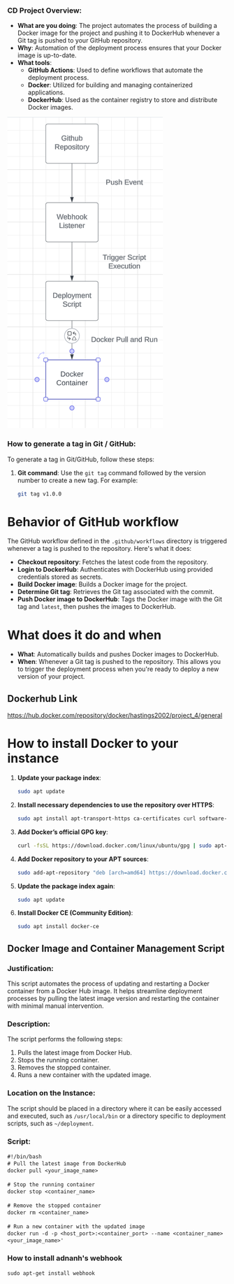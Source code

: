 ### CD Project Overview:
- **What are you doing**: The project automates the process of building a Docker image for the project and pushing it to DockerHub whenever a Git tag is pushed to your GitHub repository.
- **Why**: Automation of the deployment process ensures that your Docker image is up-to-date.
- **What tools**:
    - **GitHub Actions**: Used to define workflows that automate the deployment process.
    - **Docker**: Utilized for building and managing containerized applications.
    - **DockerHub**: Used as the container registry to store and distribute Docker images.

![diagram2](./img/diagram2.png)

### How to generate a tag in Git / GitHub:
To generate a tag in Git/GitHub, follow these steps:
1. **Git command**: Use the `git tag` command followed by the version number to create a new tag. For example:
   ```bash
   git tag v1.0.0

# Behavior of GitHub workflow
The GitHub workflow defined in the `.github/workflows` directory is triggered whenever a tag is pushed to the repository. Here's what it does:

- **Checkout repository**: Fetches the latest code from the repository.
- **Login to DockerHub**: Authenticates with DockerHub using provided credentials stored as secrets.
- **Build Docker image**: Builds a Docker image for the project.
- **Determine Git tag**: Retrieves the Git tag associated with the commit.
- **Push Docker image to DockerHub**: Tags the Docker image with the Git tag and `latest`, then pushes the images to DockerHub.

# What does it do and when
- **What**: Automatically builds and pushes Docker images to DockerHub.
- **When**: Whenever a Git tag is pushed to the repository. This allows you to trigger the deployment process when you're ready to deploy a new version of your project.

## Dockerhub Link
https://hub.docker.com/repository/docker/hastings2002/project_4/general

# How to install Docker to your instance
1. **Update your package index**:
   ```bash
   sudo apt update
   
2. **Install necessary dependencies to use the repository over HTTPS**:
   ```bash
   sudo apt install apt-transport-https ca-certificates curl software-properties-common
   
3. **Add Docker’s official GPG key**:
    ```bash
   curl -fsSL https://download.docker.com/linux/ubuntu/gpg | sudo apt-key add -
   
4. **Add Docker repository to your APT sources**:
    ```bash
   sudo add-apt-repository "deb [arch=amd64] https://download.docker.com/linux/ubuntu $(lsb_release -cs) stable"

5. **Update the package index again**:
    ```bash
   sudo apt update
   
6. **Install Docker CE (Community Edition)**:
    ```bash
   sudo apt install docker-ce

## Docker Image and Container Management Script

### Justification:

This script automates the process of updating and restarting a Docker container from a Docker Hub image. It helps streamline deployment processes by pulling the latest image version and restarting the container with minimal manual intervention.

### Description:

The script performs the following steps:
1. Pulls the latest image from Docker Hub.
2. Stops the running container.
3. Removes the stopped container.
4. Runs a new container with the updated image.

### Location on the Instance:

The script should be placed in a directory where it can be easily accessed and executed, such as `/usr/local/bin` or a directory specific to deployment scripts, such as `~/deployment`.

### Script:
```
#!/bin/bash
# Pull the latest image from DockerHub
docker pull <your_image_name>

# Stop the running container
docker stop <container_name>

# Remove the stopped container
docker rm <container_name>

# Run a new container with the updated image
docker run -d -p <host_port>:<container_port> --name <container_name> <your_image_name>'
```

### How to install adnanh's webhook
```
sudo apt-get install webhook
```

